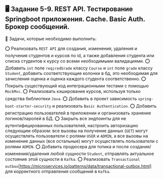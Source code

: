 ## :desktop_computer: Задание 5-9. REST API. Тестирование Springboot приложения. Cache. Basic Auth. Брокер сообщений.

:round_pushpin: Задачи, которые необходимо выполнить:

:o: Реализовать `REST API` для создания, изменения, удаления и получения студентов и курсов по id, а также добавления студента или списка студентов к курсу со всеми необходимыми валидациями.
:o: Добавить `int` поле `reqiredGrade` классу `Course` и `int` поле `grade` классу `Student`, добавить соответствующие колонки в бд, это необходимая для зачисления оценка и оценка каждого студента соответственно.
:o: Покрыть существующий код интеграционными тестами c помощью `MockMvc`.
:o: Реализовать кэширование курсов, используя только средства библиотеки `Java`.
:o: Добавить в проект зависимость `spring-boot-starter-security` и реализовать `Basic Authentication`.
:o: Добавить регистрацию пользователей в приложении и организовать хранение логинов/паролей в БД.
:o: Закрыть все эндпоинты для не аутентифицированных пользователей, настроить авторизацию следующим образом: все вызовы на получение данных (`GET`) могут осуществлять пользователи с ролями `USER` и `ADMIN`, а все вызовы на изменение данных (все остальные) могут осуществлять пользователи с ролями `ADMIN`.
:o: Добавить продюсера для топика и после создания/изменения/удаления любой сущности `Student`, отправлять актуальное состояние этой сущности в `Kafka`.
:o: Реализовать `Transactional outbox`[https://microservices.io/patterns/data/transactional-outbox.html] для корректного отправления сообщений в `Kafka`.